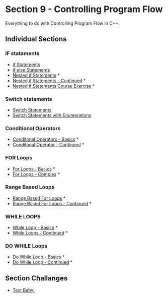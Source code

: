 # Section 9 - Controlling Program Flow
Everything to do with Controlling Program Flow in C++.

## Individual Sections

### IF stataments
- [if Statements](https://github.com/0xToast/Cplusplus/blob/main/Udemy/section%209/ifStatements.cpp)
- [if else Statements](https://github.com/0xToast/Cplusplus/blob/main/Udemy/section%209/ifelseStatments.cpp)
- [Nested if Statements](https://github.com/0xToast/Cplusplus/blob/main/Udemy/section%209/nestedIfStatements.cpp) *
- [Nested if Statements - Continued](https://github.com/0xToast/Cplusplus/blob/main/Udemy/section%209/nestedIfStatementsCont.cpp) *
- [Nested if Statements Course Exercise](https://github.com/0xToast/Cplusplus/blob/main/Udemy/section%209/nestedIfStatementsCont.cpp) *

### Switch stataments
- [Switch Statements](https://github.com/0xToast/Cplusplus/blob/main/Udemy/section%209/switchStatement.cpp) 
- [Switch Statements with Enumerations](https://github.com/0xToast/Cplusplus/blob/main/Udemy/section%209/switchStatementWithEnum.cpp) 

### Conditional Operators
- [Conditonal Operators - Basics](https://github.com/0xToast/Cplusplus/blob/main/Udemy/section%209/conditonalOperatorsBasicExampls.cpp) *
- [Conditonal Operator - Continued](https://github.com/0xToast/Cplusplus/blob/main/Udemy/section%209/conditonalOperatorsContinued.cpp) *

### FOR Loops
- [For Loops - Basics](https://github.com/0xToast/Cplusplus/blob/main/Udemy/section%209/forLoopBasics.cpp) *
- [For Loops - Complex](https://github.com/0xToast/Cplusplus/blob/main/Udemy/section%209/forLoopComplex.cpp) *

### Range Based Loops
- [Range Based For Loops](https://github.com/0xToast/Cplusplus/blob/main/Udemy/section%209/rangebaseForLoopBasics.cpp) *
- [Range Based For Loops - Continued](https://github.com/0xToast/Cplusplus/blob/main/Udemy/section%209/rangeBasedForLoopsExercises.cpp) *

### WHILE LOOPS
- [While Loop - Basics](https://github.com/0xToast/Cplusplus/blob/main/Udemy/section%209/whileLoopBasics.cpp) *
- [While Loops - Continued](https://github.com/0xToast/Cplusplus/blob/main/Udemy/section%209/whileLoopsContinued.cpp) *

### DO WHILE Loops
- [Do While Loop - Basics](https://github.com/0xToast/Cplusplus/blob/main/Udemy/section%209/doWhileLoopBasics.cpp) *
- [Do While Loop - Continued](https://github.com/0xToast/Cplusplus/blob/main/Udemy/section%209/doWhileMenuExercise.cpp) *

## Section Challanges
- [Text Baby!](URL)
